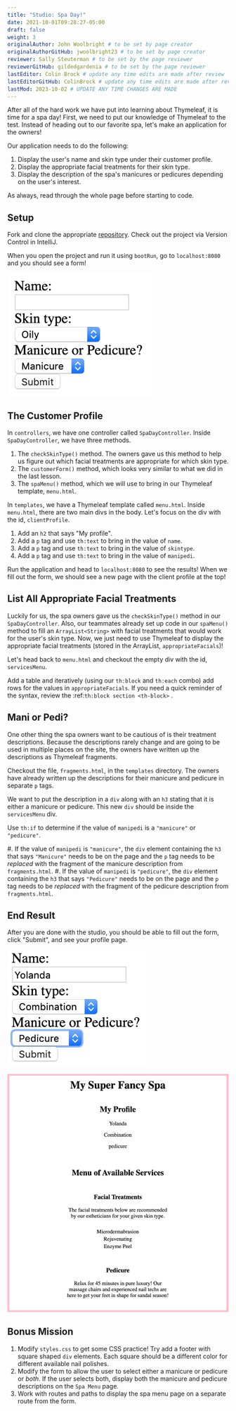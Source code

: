 ```yaml
---
title: "Studio: Spa Day!"
date: 2021-10-01T09:28:27-05:00
draft: false
weight: 3
originalAuthor: John Woolbright # to be set by page creator
originalAuthorGitHub: jwoolbright23 # to be set by page creator
reviewer: Sally Steuterman # to be set by the page reviewer
reviewerGitHub: gildedgardenia # to be set by the page reviewer
lastEditor: Colin Brock # update any time edits are made after review
lastEditorGitHub: ColinBrock # update any time edits are made after review
lastMod: 2023-10-02 # UPDATE ANY TIME CHANGES ARE MADE
---
```


After all of the hard work we have put into learning about Thymeleaf, it is time for a spa day! First, we need to put our knowledge of Thymeleaf to the test. Instead of heading out to our favorite spa, let's make an application for the
owners!

Our application needs to do the following:

1. Display the user's name and skin type under their customer profile.
1. Display the appropriate facial treatments for their skin type.
1. Display the description of the spa's manicures or pedicures depending on the user's interest.

As always, read through the whole page before starting to code.

## Setup

Fork and clone the appropriate [repository](https://github.com/LaunchCodeEducation/Java17-SpaDay). Check out the project via Version Control in IntelliJ.

When you open the project and run it using `bootRun`, go to `localhost:8080` and you should see a form!

![Image showing an empty form with three fields for name, skin type, and whether the person wants a pedicure or manicure.](pictures/startingform.png?classes=border)

## The Customer Profile

In `controllers`, we have one controller called `SpaDayController`. Inside
`SpaDayController`, we have three methods.

1. The `checkSkinType()` method. The owners gave us this method to help us figure out which facial treatments are appropriate for which skin type.
1. The `customerForm()` method, which looks very similar to what we did in the last lesson.
1. The `spaMenu()` method, which we will use to bring in our Thymeleaf template, `menu.html`.

In `templates`, we have a Thymeleaf template called `menu.html`. Inside `menu.html`, there are two main divs in the body. Let's focus on the div with the id, `clientProfile`.

1. Add an `h2` that says "My profile".
1. Add a `p` tag and use `th:text` to bring in the value of `name`.
1. Add a `p` tag and use `th:text` to bring in the value of `skintype`.
1. Add a `p` tag and use `th:text` to bring in the value of `manipedi`.

Run the application and head to `localhost:8080` to see the results! When we fill out the form, we should see a new page with the client profile at the top!

## List All Appropriate Facial Treatments

Luckily for us, the spa owners gave us the `checkSkinType()` method in our `SpaDayController`. Also, our teammates already set up code in our
`spaMenu()` method to fill an `ArrayList<String>` with facial treatments that would work for the user's skin type. Now, we just need to use Thymeleaf to display the appropriate facial treatments (stored in the ArrayList, `appropriateFacials`)!

Let's head back to `menu.html` and checkout the empty div with the id, `servicesMenu`.

Add a table and iteratively (using our `th:block` and `th:each` combo) add
rows for the values in `appropriateFacials`. If you need a quick reminder of
the syntax, review the :ref:`th:block section <th-block>` .

## Mani or Pedi?

One other thing the spa owners want to be cautious of is their treatment
descriptions. Because the descriptions rarely change and are going to be used
in multiple places on the site, the owners have written up the descriptions as
Thymeleaf fragments.

Checkout the file, `fragments.html`, in the `templates` directory. The
owners have already written up the descriptions for their manicure and pedicure
in separate `p` tags.

We want to put the description in a `div` along with an `h3` stating that
it is either a manicure or pedicure. This new `div` should be inside the
`servicesMenu` div.

Use `th:if` to determine if the value of `manipedi` is a `"manicure"` or
`"pedicure"`.

#. If the value of `manipedi` is `"manicure"`, the `div` element containing the `h3` that says `"Manicure"` needs to be on the page and the `p` tag needs to be *replaced* with the fragment of the manicure description from `fragments.html`.
#. If the value of `manipedi` is `"pedicure"`, the `div` element containing the `h3` that says `"Pedicure"` needs to be on the page and the `p` tag needs to be *replaced* with the fragment of the pedicure description from `fragments.html`.

## End Result

After you are done with the studio, you should be able to fill out the form,
click "Submit", and see your profile page.

![Form completed with the name, "Yolanda", combination skin and a preference for pedicures.](pictures/completedform.png?classes=border)

![Profile showing Yolanda's information, recommended facial treatments, and pedicure description.](pictures/endresultprofilepage.png?classes=border)

## Bonus Mission

1. Modify `styles.css` to get some CSS practice! Try add a footer with square shaped `div` elements. Each square should be a different color for different available nail polishes.
1. Modify the form to allow the user to select either a manicure or pedicure or *both*. If the user selects both, display both the manicure and pedicure descriptions on the `Spa Menu` page.
1. Work with routes and paths to display the spa menu page on a separate route from the form.
